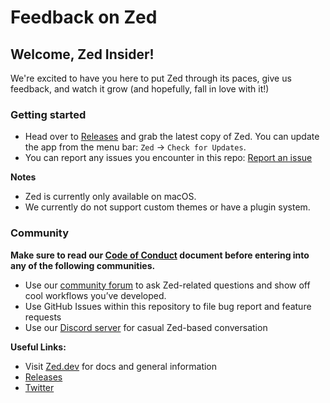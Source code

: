 # Feedback on Zed

## Welcome, Zed Insider!

We're excited to have you here to put Zed through its paces, give us feedback, and watch it grow (and hopefully, fall in love with it!)

### Getting started

- Head over to [Releases](https://zed.dev/releases) and grab the latest copy of Zed. You can update the app from the menu bar: `Zed` -> `Check for Updates`.
- You can report any issues you encounter in this repo: [Report an issue](https://github.com/zed-industries/feedback/issues/new/choose)

**Notes**

- Zed is currently only available on macOS.
- We currently do not support custom themes or have a plugin system.

### Community

**Make sure to read our [Code of Conduct](https://zed.dev/docs/community/code-of-conduct) document before entering into any of the following communities.**

- Use our [community forum](https://forum.zed.dev) to ask Zed-related questions and show off cool workflows you’ve developed. 
- Use GitHub Issues within this repository to file bug report and feature requests
- Use our [Discord server](https://discord.gg/SSD9eJrn6s) for casual Zed-based conversation

**Useful Links:**
- Visit [Zed.dev](https://zed.dev/) for docs and general information
- [Releases](https://zed.dev/releases)
- [Twitter](https://twitter.com/zeddotdev)
